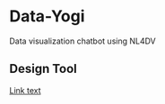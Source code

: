 # Data-Yogi
Data visualization chatbot using NL4DV 

## Design Tool
[Link text](https://nl4dv.github.io/nl4dv/ 'NL4DV')
